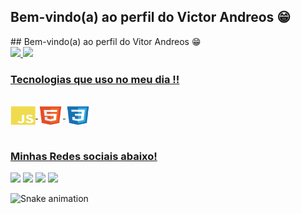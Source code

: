 ## Bem-vindo(a) ao perfil do Victor Andreos 😁


 <div>
   ## Bem-vindo(a) ao perfil do Vitor Andreos 😁

<div>
   <a href="https://github.com/VictorAndreos">
   <img height="180em" src="https://github-readme-stats.vercel.app/api?username=VictorAndreos&show_icons=true&theme=tokyonight&include_all_commits=true&count_private=true"/>
   <img height="180em" src="https://github-readme-stats.vercel.app/api/top-langs/?username=VictorAndreos&layout=compact&langs_count=6&theme=tokyonight"/>

</div>



### Tecnologias que uso no meu dia !!

<div style="display: inline_block"><br>
  <img align="center" alt="Js" height="30" width="40" src="https://raw.githubusercontent.com/devicons/devicon/master/icons/javascript/javascript-plain.svg">
  <img align="center" alt="HTML" height="30" width="40" src="https://raw.githubusercontent.com/devicons/devicon/master/icons/html5/html5-original.svg">
  <img align="center" alt="CSS" height="30" width="40" src="https://raw.githubusercontent.com/devicons/devicon/master/icons/css3/css3-original.svg">
</div>
 
 <br>
 
  ### Minhas Redes sociais abaixo!
  
  
<div> 

  <a href="https://instagram.com/victorandreos" target="_blank"><img src="https://img.shields.io/badge/-Instagram-%23E4405F?style=for-the-badge&logo=instagram&logoColor=white" target="_blank"></a>
 <a href="" target="_blank"><img src="https://img.shields.io/badge/Discord-7289DA?style=for-the-badge&logo=discord&logoColor=white" target="_blank"></a> 
  <a href = "mailto:https://vitorandreos@icloud.com/"><img src="https://img.shields.io/badge/-Gmail-%23333?style=for-the-badge&logo=gmail&logoColor=white" target="_blank"></a>
   <a href="https://www.linkedin.com/in/victor-andreos-269ab8253/" target="_blank"><img src="https://img.shields.io/badge/-LinkedIn-%230077B5?style=for-the-badge&logo=linkedin&logoColor=white" target="_blank"></a>
 
  

 
 
  ![Snake animation](https://github.com/VictorAndreos/VictorAndreos/blob/output/github-contribution-grid-snake.svg)
</div>
